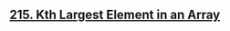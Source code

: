 ## [215. Kth Largest Element in an Array](https://leetcode.com/problems/kth-largest-element-in-an-array)

